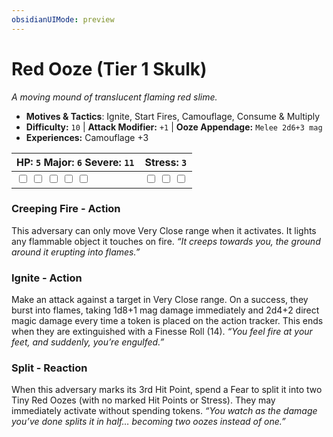 ```yaml
---
obsidianUIMode: preview
---
```

# Red Ooze (Tier 1 Skulk)

*A moving mound of translucent flaming red slime.*

- **Motives & Tactics**: Ignite, Start Fires, Camouflage, Consume & Multiply
- **Difficulty:** `10` | **Attack Modifier:** `+1` | **Ooze Appendage:** `Melee 2d6+3 mag`
- **Experiences:** Camouflage +3

| HP: `5` Major: `6` Severe: `11` | Stress: `3` |
|--|--|
|  <input type="checkbox" unchecked id="24a34ae4"> <input type="checkbox" unchecked id="9c63ba1d"> <input type="checkbox" unchecked id="b2526655"> <input type="checkbox" unchecked id="d2f5187d"> <input type="checkbox" unchecked id="9813f095"> |  <input type="checkbox" unchecked id="bb08822a"> <input type="checkbox" unchecked id="648e731b"> <input type="checkbox" unchecked id="137043d3"> |

### Creeping Fire - Action

This adversary can only move Very Close range when it activates. It lights any flammable object it touches on fire. *“It creeps towards you, the ground around it erupting into flames.”*

### Ignite - Action

Make an attack against a target in Very Close range. On a success, they burst into flames, taking 1d8+1 mag damage immediately and 2d4+2 direct magic damage every time a token is placed on the action tracker. This ends when they are extinguished with a Finesse Roll (14). *“You feel fire at your feet, and suddenly, you’re engulfed.”*

### Split - Reaction

When this adversary marks its 3rd Hit Point, spend a Fear to split it into two Tiny Red Oozes (with no marked Hit Points or Stress). They may immediately activate without spending tokens. *“You watch as the damage you’ve done splits it in half… becoming two oozes instead of one.”*



